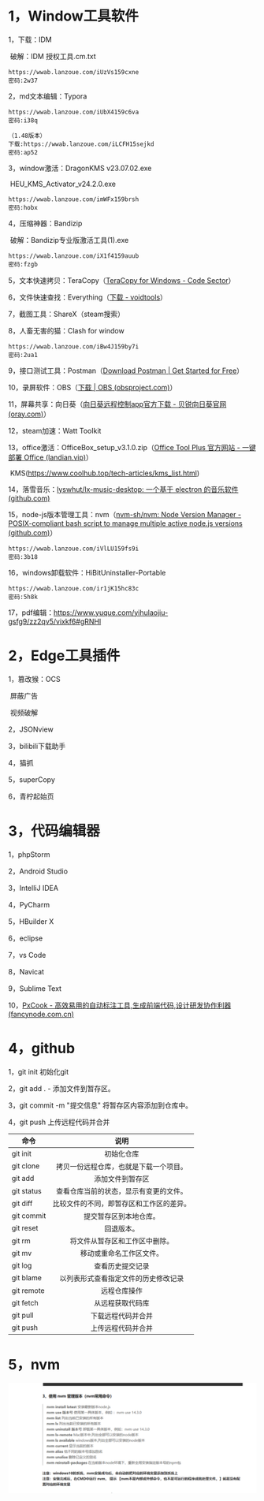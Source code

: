 # 1，Window工具软件

1，下载：IDM

​				破解：IDM 授权工具.cm.txt

```
https://wwab.lanzoue.com/iUzVs159cxne
密码:2w37
```

2，md文本编辑：Typora

```
https://wwab.lanzoue.com/iUbX4159c6va
密码:i38q
```

```
（1.48版本）
下载:https://wwab.lanzoue.com/iLCFH15sejkd 
密码:ap52
```

3，window激活：DragonKMS v23.07.02.exe

​								HEU_KMS_Activator_v24.2.0.exe

```
https://wwab.lanzoue.com/imWFx159brsh
密码:hobx
```

4，压缩神器：Bandizip

​				破解：Bandizip专业版激活工具(1).exe

```txt
https://wwab.lanzoue.com/iX1f4159auub
密码:fzgb
```

5，文本快速拷贝：TeraCopy（[TeraCopy for Windows - Code Sector](https://www.codesector.com/teracopy)）

6，文件快速查找：Everything（[下载 - voidtools](https://www.voidtools.com/zh-cn/downloads/)）

7，截图工具：ShareX（steam搜索）

8，人畜无害的猫：Clash for window

```
https://wwab.lanzoue.com/iBw4J159by7i
密码:2ua1
```

9，接口测试工具：Postman（[Download Postman | Get Started for Free](https://www.postman.com/downloads/)）

10，录屏软件：OBS（[下载 | OBS (obsproject.com)](https://obsproject.com/zh-cn/download)）

11，屏幕共享：向日葵（[向日葵远程控制app官方下载 - 贝锐向日葵官网 (oray.com)](https://sunlogin.oray.com/download?categ=personal)）

12，steam加速：Watt TooIkit

13，office激活：OfficeBox_setup_v3.1.0.zip（[Office Tool Plus 官方网站 - 一键部署 Office (landian.vip)](https://otp.landian.vip/zh-cn/)）

​							KMS(https://www.coolhub.top/tech-articles/kms_list.html)

14，落雪音乐：[lyswhut/lx-music-desktop: 一个基于 electron 的音乐软件 (github.com)](https://github.com/lyswhut/lx-music-desktop)

15，node-js版本管理工具：nvm（[nvm-sh/nvm: Node Version Manager - POSIX-compliant bash script to manage multiple active node.js versions (github.com)](https://github.com/nvm-sh/nvm)）

```
https://wwab.lanzoue.com/iVlLU159fs9i
密码:3b18
```

16，windows卸载软件：HiBitUninstaller-Portable

```
https://wwab.lanzoue.com/ir1jK15hc83c
密码:5h8k
```

17，pdf编辑：https://www.yuque.com/yihulaojiu-gsfg9/zz2qv5/vixkf6#gRNHl

# 2，Edge工具插件

1，篡改猴：OCS

​					屏蔽广告

​					视频破解

2，JSONview

3，bilibili下载助手

4，猫抓

5，superCopy

6，青柠起始页

# 3，代码编辑器

1，phpStorm

2，Android Studio

3，IntelliJ IDEA

4，PyCharm

5，HBuilder X

6，eclipse

7，vs Code

8，Navicat

9，Sublime Text

10，[PxCook - 高效易用的自动标注工具,生成前端代码,设计研发协作利器 (fancynode.com.cn)](https://www.fancynode.com.cn/pxcook)

# 4，github

1，git init	初始化git

2，git add .	\- 添加文件到暂存区。

3，git commit -m "提交信息"	 将暂存区内容添加到仓库中。

4，git push	上传远程代码并合并

| 命令             |                   说明                   |
| ---------------- | :--------------------------------------: |
| git init         |                初始化仓库                |
| git clone        |  拷贝一份远程仓库，也就是下载一个项目。  |
| git add          |             添加文件到暂存区             |
| git status       |  查看仓库当前的状态，显示有变更的文件。  |
| git diff         | 比较文件的不同，即暂存区和工作区的差异。 |
| git commit       |          提交暂存区到本地仓库。          |
| git reset        |                回退版本。                |
| git rm           |      将文件从暂存区和工作区中删除。      |
| git mv           |         移动或重命名工作区文件。         |
| git log          |             查看历史提交记录             |
| git blame <file> |   以列表形式查看指定文件的历史修改记录   |
| git remote       |               远程仓库操作               |
| git fetch        |             从远程获取代码库             |
| git pull         |            下载远程代码并合并            |
| git push         |            上传远程代码并合并            |

# 5，nvm

![nvm](./img/nvm.png)

